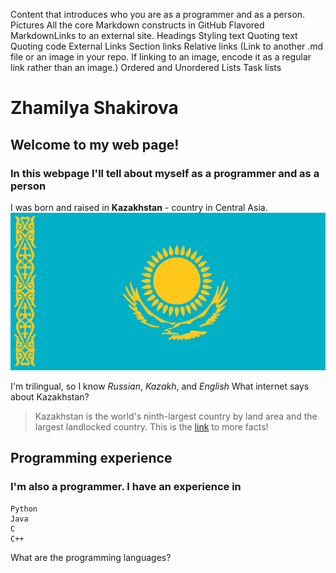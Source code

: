 Content that introduces who you are as a programmer and as a person. 
Pictures
All the core Markdown constructs in GitHub Flavored MarkdownLinks to an external site.
Headings
Styling text
Quoting text
Quoting code
External Links
Section links
Relative links (Link to another .md file or an image in your repo. If linking to an image, encode it as a regular link rather than an image.)
Ordered and Unordered Lists
Task lists



# Zhamilya Shakirova
## Welcome to my web page!
### In this webpage I'll tell about myself as a programmer and as a person


I was born and raised in **Kazakhstan** - country in Central Asia.
![Kazakhstan Flag](Flag-Kazakhstan.webp)


I'm trilingual, so I know *Russian*, *Kazakh*, and *English*
What internet says about Kazakhstan?
> Kazakhstan is the world's ninth-largest country by land area and the largest landlocked country.
This is the [link](https://aboutkazakhstan.com/blog/entertainment/12-interesting-facts-about-kazakhstan/) to more facts! 


## Programming experience
### I'm also a programmer. I have an experience in
```
Python
Java
C
C++
```
What are the programming languages?

